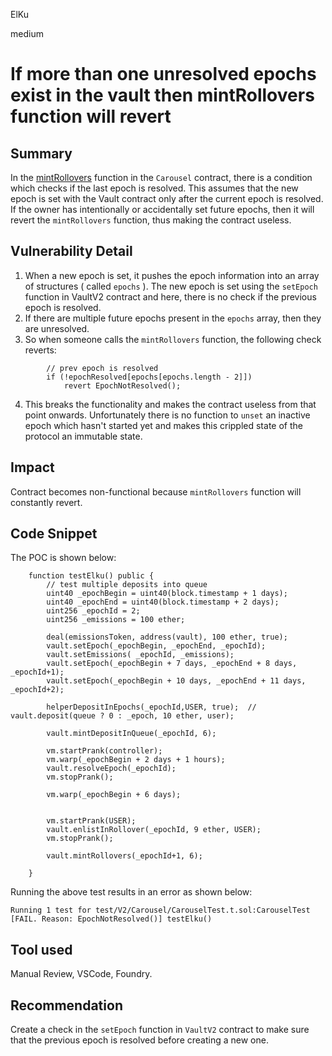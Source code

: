 ElKu

medium

# If more than one unresolved epochs exist in the vault then mintRollovers function will revert

## Summary

In the  [mintRollovers](https://github.com/sherlock-audit/2023-03-Y2K/blob/main/Earthquake/src/v2/Carousel/Carousel.sol#L381-L382) function in the `Carousel` contract, there is a condition which checks if the last epoch is resolved. This assumes that the new epoch is set with the Vault contract only after the current epoch is resolved. If the owner has intentionally or accidentally set future epochs, then it will revert the `mintRollovers` function, thus making the contract useless. 

## Vulnerability Detail

1. When a new epoch is set, it pushes the epoch information into an array of structures ( called `epochs` ). The new epoch is set using the `setEpoch` function in VaultV2 contract and here, there is no check if the previous epoch is resolved. 
2. If there are multiple future epochs present in the `epochs` array, then they are unresolved. 
3. So when someone calls the `mintRollovers` function, the following check reverts:
```solidity
        // prev epoch is resolved
        if (!epochResolved[epochs[epochs.length - 2]])
            revert EpochNotResolved();
```
4. This breaks the functionality and makes the contract useless from that point onwards. Unfortunately there is no function to `unset` an inactive epoch which hasn't started yet and makes this crippled state of the protocol an immutable state.
 
## Impact

Contract becomes non-functional because `mintRollovers` function will constantly revert. 

## Code Snippet

The  POC is shown below:

```solidity
    function testElku() public {
        // test multiple deposits into queue
        uint40 _epochBegin = uint40(block.timestamp + 1 days);
        uint40 _epochEnd = uint40(block.timestamp + 2 days);
        uint256 _epochId = 2;
        uint256 _emissions = 100 ether;

        deal(emissionsToken, address(vault), 100 ether, true);
        vault.setEpoch(_epochBegin, _epochEnd, _epochId);
        vault.setEmissions( _epochId, _emissions);
        vault.setEpoch(_epochBegin + 7 days, _epochEnd + 8 days, _epochId+1);
        vault.setEpoch(_epochBegin + 10 days, _epochEnd + 11 days, _epochId+2);

        helperDepositInEpochs(_epochId,USER, true);  // vault.deposit(queue ? 0 : _epoch, 10 ether, user);

        vault.mintDepositInQueue(_epochId, 6);

        vm.startPrank(controller);
        vm.warp(_epochBegin + 2 days + 1 hours);
        vault.resolveEpoch(_epochId);
        vm.stopPrank();

        vm.warp(_epochBegin + 6 days);


        vm.startPrank(USER);
        vault.enlistInRollover(_epochId, 9 ether, USER);
        vm.stopPrank();

        vault.mintRollovers(_epochId+1, 6);

    }
```

Running the above test results in an error as shown below:

```solidity
Running 1 test for test/V2/Carousel/CarouselTest.t.sol:CarouselTest
[FAIL. Reason: EpochNotResolved()] testElku()
```

## Tool used

Manual Review, VSCode, Foundry.

## Recommendation

Create a check in the `setEpoch` function in `VaultV2` contract to make sure that the previous epoch is resolved before creating a new one.
